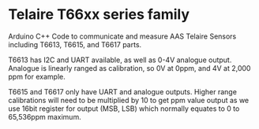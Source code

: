 # Telaire T66xx series family
Arduino C++ Code to communicate and measure AAS Telaire Sensors including T6613, T6615, and T6617 parts.

T6613 has I2C and UART available, as well as 0-4V analogue output. Analogue is linearly ranged as calibration, so 0V at 0ppm, and 4V at 2,000 ppm for example.

T6615 and T6617 only have UART and analogue outputs. Higher range calibrations will need to be multiplied by 10 to get ppm value output as we use 16bit register for output (MSB, LSB) which normally equates to 0 to 65,536ppm maximum.
